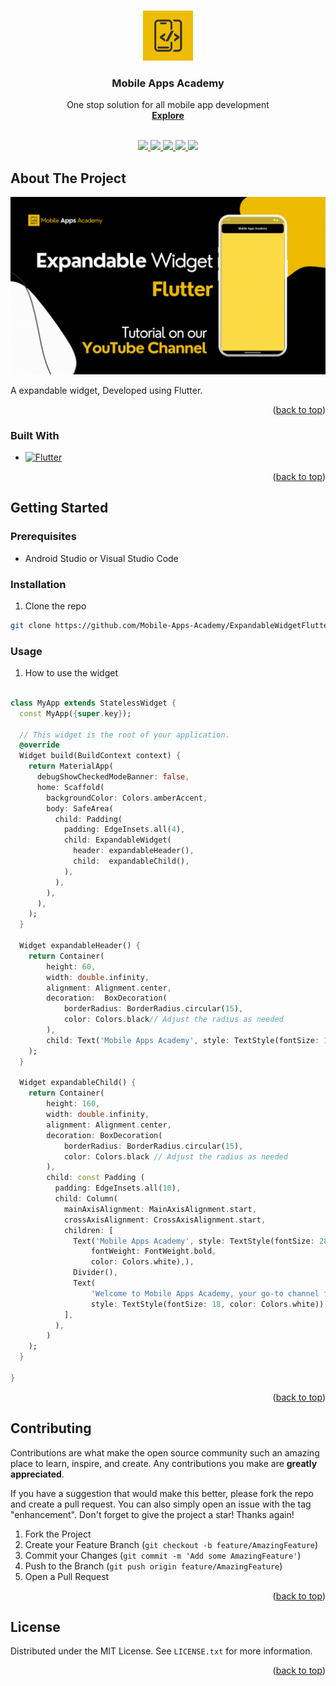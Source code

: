 
<a name="readme-top"></a>


<!-- PROJECT SHIELDS -->
<!--
*** I'm using markdown "reference style" links for readability.
*** Reference links are enclosed in brackets [ ] instead of parentheses ( ).
*** See the bottom of this document for the declaration of the reference variables
*** for contributors-url, forks-url, etc. This is an optional, concise syntax you may use.
*** https://www.markdownguide.org/basic-syntax/#reference-style-links
-->



<!-- PROJECT LOGO -->
<br />
<div align="center">
  <a href="https://www.youtube.com/@MobileAppsAcademy">
    <img src="images/logo.png" alt="Logo" width="80" height="80">
  </a>


  <h3 align="center">Mobile Apps Academy</h3>

  <p align="center">
    One stop solution for all mobile app development
    <br />
    <a href="https://www.youtube.com/@MobileAppsAcademy"><strong>Explore</strong></a>
    <br />
    <br />
  </p>
</div>

<p align="center">
  <a href="https://www.youtube.com/@MobileAppsAcademy">
    <img src="https://img.shields.io/badge/youtube-696969.svg?style=for-the-badge&logo=youtube&colorB=555">
  </a>

  <a href="https://github.com/Mobile-Apps-Academy/MobileAppsAcademyLicense/blob/main/LICENSE.txt">
    <img src="https://img.shields.io/github/license/othneildrew/Best-README-Template.svg?style=for-the-badge">
  </a>

  <a href="https://medium.com/@mobileappsacademy">
    <img src="https://img.shields.io/badge/medium-696969?style=for-the-badge&logo=medium&logoColor=white">
  </a>

  <a href="https://www.linkedin.com/company/mobile-apps-academy">
    <img src="https://img.shields.io/badge/linkedin-696969?style=for-the-badge&logo=linkedin&logoColor=white">
  </a>

  <a href="https://twitter.com/MobileAppsAcdmy">
    <img src="https://img.shields.io/badge/twitter-696969?style=for-the-badge&logo=twitter&logoColor=white">
  </a>
  
</p>

<!-- ABOUT THE PROJECT -->
## About The Project

[![Product Name Screen Shot][product-screenshot]](https://www.youtube.com/@MobileAppsAcademy?sub_confirmation=1)

A expandable widget, Developed using Flutter.

<p align="right">(<a href="#readme-top">back to top</a>)</p>


### Built With

* [![Flutter][Flutter]][Flutter-url]

<p align="right">(<a href="#readme-top">back to top</a>)</p>


<!-- GETTING STARTED -->
## Getting Started


### Prerequisites

* Android Studio or Visual Studio Code

### Installation

1. Clone the repo
```sh
git clone https://github.com/Mobile-Apps-Academy/ExpandableWidgetFlutter.git
```
### Usage

1. How to use the widget

```dart

class MyApp extends StatelessWidget {
  const MyApp({super.key});

  // This widget is the root of your application.
  @override
  Widget build(BuildContext context) {
    return MaterialApp(
      debugShowCheckedModeBanner: false,
      home: Scaffold(
        backgroundColor: Colors.amberAccent,
        body: SafeArea(
          child: Padding(
            padding: EdgeInsets.all(4),
            child: ExpandableWidget(
              header: expandableHeader(),
              child:  expandableChild(),
            ),
          ),
        ),
      ),
    );
  }

  Widget expandableHeader() {
    return Container(
        height: 60,
        width: double.infinity,
        alignment: Alignment.center,
        decoration:  BoxDecoration(
            borderRadius: BorderRadius.circular(15),
            color: Colors.black// Adjust the radius as needed
        ),
        child: Text('Mobile Apps Academy', style: TextStyle(fontSize: 18, fontWeight: FontWeight.bold, color: Colors.white),)
    );
  }

  Widget expandableChild() {
    return Container(
        height: 160,
        width: double.infinity,
        alignment: Alignment.center,
        decoration: BoxDecoration(
            borderRadius: BorderRadius.circular(15),
            color: Colors.black // Adjust the radius as needed
        ),
        child: const Padding (
          padding: EdgeInsets.all(10),
          child: Column(
            mainAxisAlignment: MainAxisAlignment.start,
            crossAxisAlignment: CrossAxisAlignment.start,
            children: [
              Text('Mobile Apps Academy', style: TextStyle(fontSize: 28,
                  fontWeight: FontWeight.bold,
                  color: Colors.white),),
              Divider(),
              Text(
                  'Welcome to Mobile Apps Academy, your go-to channel for all things mobile app development!',
                  style: TextStyle(fontSize: 18, color: Colors.white))
            ],
          ),
        )
    );
  }

}
```

<p align="right">(<a href="#readme-top">back to top</a>)</p>


<!-- CONTRIBUTING -->
## Contributing

Contributions are what make the open source community such an amazing place to learn, inspire, and create. Any contributions you make are **greatly appreciated**.

If you have a suggestion that would make this better, please fork the repo and create a pull request. You can also simply open an issue with the tag "enhancement".
Don't forget to give the project a star! Thanks again!

1. Fork the Project
2. Create your Feature Branch (`git checkout -b feature/AmazingFeature`)
3. Commit your Changes (`git commit -m 'Add some AmazingFeature'`)
4. Push to the Branch (`git push origin feature/AmazingFeature`)
5. Open a Pull Request

<p align="right">(<a href="#readme-top">back to top</a>)</p>



<!-- LICENSE -->
## License

Distributed under the MIT License. See `LICENSE.txt` for more information.

<p align="right">(<a href="#readme-top">back to top</a>)</p>

<!-- MARKDOWN LINKS & IMAGES -->
<!-- https://www.markdownguide.org/basic-syntax/#reference-style-links -->
[license-shield]: https://img.shields.io/github/license/othneildrew/Best-README-Template.svg?style=for-the-badge
[license-url]: https://github.com/Mobile-Apps-Academy/MobileAppsAcademyLicense/blob/main/LICENSE.txt

[youtube-shield]: https://img.shields.io/badge/youtube-808080.svg?style=for-the-badge&logo=youtube&colorB=555
[youtube-url]: https://www.youtube.com/@MobileAppsAcademy



[Flutter]: https://img.shields.io/badge/flutter-696969?style=for-the-badge&logo=flutter&logoColor=white
[Flutter-url]: https://developer.apple.com/xcode/flutter/

[Medium]: https://img.shields.io/badge/medium-696969?style=for-the-badge&logo=medium&logoColor=white
[Medium-url]: https://medium.com/@mobileappsacademy

[LinkedIn]: https://img.shields.io/badge/linkedin-696969?style=for-the-badge&logo=linkedin&logoColor=white
[LinkedIn-url]: https://www.linkedin.com/company/mobile-apps-academy

[Twitter]: https://img.shields.io/badge/twitter-696969?style=for-the-badge&logo=twitter&logoColor=white
[Twitter-url]: https://twitter.com/MobileAppsAcdmy

[product-screenshot]: images/screenshot.gif
